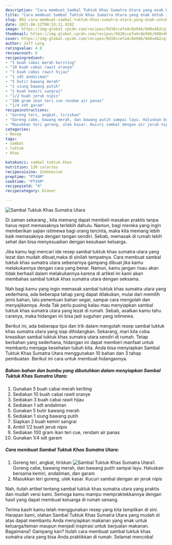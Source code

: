 ```yaml
---
description: "Cara membuat Sambal Tuktuk Khas Sumatra Utara yang enak Untuk Jualan"
title: "Cara membuat Sambal Tuktuk Khas Sumatra Utara yang enak Untuk Jualan"
slug: 882-cara-membuat-sambal-tuktuk-khas-sumatra-utara-yang-enak-untuk-jualan
date: 2021-06-12T08:53:11.928Z
image: https://img-global.cpcdn.com/recipes/9d38ccefa4c8e946/680x482cq70/sambal-tuktuk-khas-sumatra-utara-foto-resep-utama.jpg
thumbnail: https://img-global.cpcdn.com/recipes/9d38ccefa4c8e946/680x482cq70/sambal-tuktuk-khas-sumatra-utara-foto-resep-utama.jpg
cover: https://img-global.cpcdn.com/recipes/9d38ccefa4c8e946/680x482cq70/sambal-tuktuk-khas-sumatra-utara-foto-resep-utama.jpg
author: Jeff Long
ratingvalue: 4.8
reviewcount: 6
recipeingredient:
- "5 buah cabai merah keriting"
- "10 buah cabai rawit oranye"
- "3 buah cabai rawit hijau"
- "1 sdt andaliman"
- "5 butir bawang merah"
- "1 siung bawang putih"
- "2 buah kemiri sangrai"
- "1/2 buah jeruk nipis"
- "100 gram ikan teri cue rendam air panas"
- "1/4 sdt garam"
recipeinstructions:
- "Goreng teri, angkat, tiriskan"
- "Goreng cabe, bawang merah, dan bawang putih sampai layu. Haluskan bersama kemiri, andaliman, dan garam"
- "Masukkan teri goreng, ulek kasar. Kucuri sambal dengan air jeruk nipis"
categories:
- Resep
tags:
- sambal
- tuktuk
- khas

katakunci: sambal tuktuk khas 
nutrition: 139 calories
recipecuisine: Indonesian
preptime: "PT40M"
cooktime: "PT35M"
recipeyield: "4"
recipecategory: Dinner

---
```



![Sambal Tuktuk Khas Sumatra Utara](https://img-global.cpcdn.com/recipes/9d38ccefa4c8e946/680x482cq70/sambal-tuktuk-khas-sumatra-utara-foto-resep-utama.jpg)

Di zaman  sekarang , kita memang dapat membeli masakan praktis tanpa harus repot memasaknya terlebih dahulu. Namun, bagi mereka yang ingin memberikan sajian istimewa bagi orang tercinta, maka kita memang lebih baik memasaknya dengan tangan sendiri. Sebab, memasak di rumah lebih sehat dan bisa menyesuaikan dengan kesukaan keluarga.

Jika kamu lagi mencari ide resep sambal tuktuk khas sumatra utara yang lezat dan mudah dibuat,maka di sinilah tempatnya. Cara membuat sambal tuktuk khas sumatra utara  sebenarnya gampang dibuat jika kamu melakukannya dengan cara yang benar. Namun, kamu jangan risau akan tidak berhasil dalam melakukannya 
karena di artikel ini kami akan membahas sambal tuktuk khas sumatra utara dengan seksama.  



Nah bagi kamu yang ingin memasak sambal tuktuk khas sumatra utara yang sederhana, ada beberapa tahap yang dapat dilakukan, mulai dari memilih jenis bahan, lalu penentuan bahan segar, sampai cara mengolah dan menyajikannya. Anda Tak perlu pusing kalau mau menyiapkan sambal tuktuk khas sumatra utara yang lezat di rumah. Sebab, asalkan kamu  tahu caranya, maka hidangan ini bisa jadi suguhan yang istimewa.

Berikut ini, ada beberapa tips dan trik dalam mengolah resep sambal tuktuk khas sumatra utara yang siap dihidangkan. Sekarang, mari kita coba kreasikan sambal tuktuk khas sumatra utara sendiri di rumah. Tetap berbahan yang sederhana, hidangan ini dapat memberi manfaat untuk membantu menjaga kesehatan tubuh kita. Anda bisa menyiapkan Sambal Tuktuk Khas Sumatra Utara menggunakan 10 bahan dan 3 tahap pembuatan. Berikut ini cara untuk membuat hidangannya.

<!--inarticleads1-->

##### Bahan-bahan dan bumbu yang dibutuhkan dalam menyiapkan Sambal Tuktuk Khas Sumatra Utara:

1. Gunakan 5 buah cabai merah keriting
1. Sediakan 10 buah cabai rawit oranye
1. Sediakan 3 buah cabai rawit hijau
1. Sediakan 1 sdt andaliman
1. Gunakan 5 butir bawang merah
1. Sediakan 1 siung bawang putih
1. Siapkan 2 buah kemiri sangrai
1. Ambil 1/2 buah jeruk nipis
1. Sediakan 100 gram ikan teri cue, rendam air panas
1. Gunakan 1/4 sdt garam




<!--inarticleads2-->

##### Cara membuat Sambal Tuktuk Khas Sumatra Utara:

1. Goreng teri, angkat, tiriskan
<img src="https://img-global.cpcdn.com/steps/ecc1669c7137416a/160x128cq70/sambal-tuktuk-khas-sumatra-utara-langkah-memasak-1-foto.jpg" alt="Sambal Tuktuk Khas Sumatra Utara">1. Goreng cabe, bawang merah, dan bawang putih sampai layu. Haluskan bersama kemiri, andaliman, dan garam
1. Masukkan teri goreng, ulek kasar. Kucuri sambal dengan air jeruk nipis




Nah, itulah artikel tentang  sambal tuktuk khas sumatra utara  yang praktis dan mudah versi kami. Semoga kamu mampu mempraktekkannya dengan hasil yang dapat membuat keluarga di rumah senang. 

Terima kasih kamu telah menggunakan resep yang kita tampilkan di sini. Harapan kami, olahan  Sambal Tuktuk Khas Sumatra Utara yang mudah di atas dapat membantu Anda menyiapkan makanan yang enak untuk keluarga/teman maupun menjadi inspirasi untuk berjualan makanan. Bagaimana? Gampang kan? Itulah cara membuat sambal tuktuk khas sumatra utara yang bisa Anda praktikkan di rumah. Selamat mencoba!

